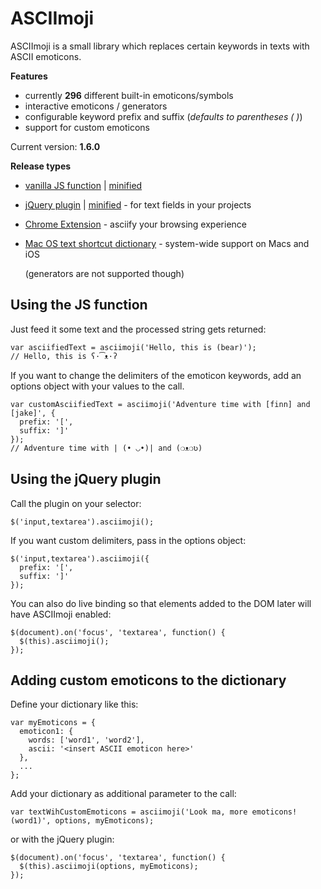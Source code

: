 # ASCIImoji

ASCIImoji is a small library which replaces certain keywords in texts with ASCII emoticons.

**Features**

- currently **296** different built-in emoticons/symbols
- interactive emoticons / generators
- configurable keyword prefix and suffix (_defaults to parentheses ( )_)
- support for custom emoticons

Current version: **1.6.0**

**Release types**

- [vanilla JS function](https://github.com/hpcodecraft/ASCIImoji/releases/download/1.6.0/asciimoji.js) | [minified](https://github.com/hpcodecraft/ASCIImoji/releases/download/1.6.0/asciimoji.min.js)
- [jQuery plugin](https://github.com/hpcodecraft/ASCIImoji/releases/download/1.6.0/asciimoji.jquery.js) | [minified](https://github.com/hpcodecraft/ASCIImoji/releases/download/1.6.0/asciimoji.jquery.min.js) - for text fields in your projects
- [Chrome Extension](https://chrome.google.com/webstore/detail/asciimoji/pglkjdoamcojlfjbdeenodmpkjkgplik) - asciify your browsing experience
- [Mac OS text shortcut dictionary](https://github.com/hpcodecraft/ASCIImoji/releases/download/1.6.0/asciimoji.plist) - system-wide support on Macs and iOS

  (generators are not supported though)

## Using the JS function

Just feed it some text and the processed string gets returned:

    var asciifiedText = asciimoji('Hello, this is (bear)');
    // Hello, this is ʕ·͡ᴥ·ʔ

If you want to change the delimiters of the emoticon keywords, add an options object with your values to the call.

    var customAsciifiedText = asciimoji('Adventure time with [finn] and [jake]', {
      prefix: '[',
      suffix: ']'
    });
    // Adventure time with | (• ◡•)| and (❍ᴥ❍ʋ)

## Using the jQuery plugin

Call the plugin on your selector:

    $('input,textarea').asciimoji();

If you want custom delimiters, pass in the options object:

    $('input,textarea').asciimoji({
      prefix: '[',
      suffix: ']'
    });

You can also do live binding so that elements added to the DOM later will have ASCIImoji enabled:

    $(document).on('focus', 'textarea', function() {
      $(this).asciimoji();
    });

## Adding custom emoticons to the dictionary

Define your dictionary like this:

    var myEmoticons = {
      emoticon1: {
        words: ['word1', 'word2'],
        ascii: '<insert ASCII emoticon here>'
      },
      ...
    };

Add your dictionary as additional parameter to the call:

    var textWihCustomEmoticons = asciimoji('Look ma, more emoticons! (word1)', options, myEmoticons);

or with the jQuery plugin:

    $(document).on('focus', 'textarea', function() {
      $(this).asciimoji(options, myEmoticons);
    });
